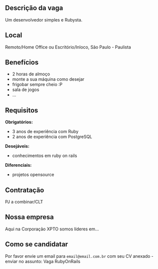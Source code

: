 ## Descrição da vaga

Um desenvolvedor simples e Rubysta.

## Local

Remoto/Home Office ou Escritório/Inloco, São Paulo - Paulista

## Benefícios

- 2 horas de almoço
- monte a sua máquina como desejar
- frigobar sempre cheio :P
- sala de jogos
- ...

## Requisitos

**Obrigatórios:**
- 3 anos de experiência com Ruby
- 2 anos de experiência com PostgreSQL

**Desejáveis:**
- conhecimentos em ruby on rails

**Diferenciais:**
- projetos opensource

## Contratação

PJ a combinar/CLT

## Nossa empresa

Aqui na Corporação XPTO somos líderes em...

## Como se candidatar

Por favor envie um email para `email@email.com.br` com seu CV anexado - enviar no assunto: Vaga RubyOnRails
